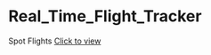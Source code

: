 # Real_Time_Flight_Tracker
Spot Flights
<a href="http://gsanthosh91.github.io/Real_Time_Flight_Tracker/flightIndex.html"> Click to view</a>

